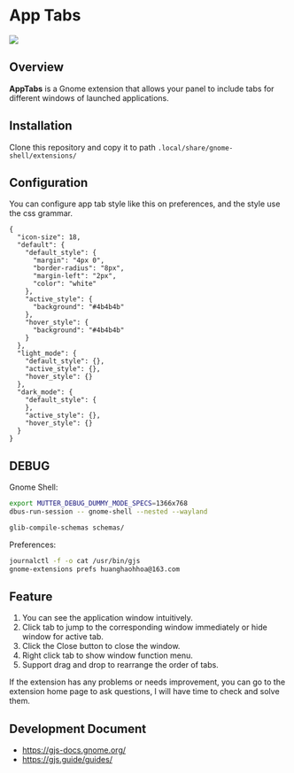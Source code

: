 # App Tabs

![](https://github.com/hhoao/app_tabs/main/assets/img.png)

## Overview

**AppTabs** is a Gnome extension that allows your panel to include tabs for different windows of launched applications.

## Installation
Clone this repository and copy it to path `.local/share/gnome-shell/extensions/`

## Configuration
You can configure app tab style like this on preferences, and the style use the css grammar.

```json5
{
  "icon-size": 18,
  "default": {
    "default_style": {
      "margin": "4px 0",
      "border-radius": "8px",
      "margin-left": "2px",
      "color": "white"
    },
    "active_style": {
      "background": "#4b4b4b"
    },
    "hover_style": {
      "background": "#4b4b4b"
    }
  },
  "light_mode": {
    "default_style": {},
    "active_style": {},
    "hover_style": {}
  },
  "dark_mode": {
    "default_style": {
    },
    "active_style": {},
    "hover_style": {}
  }
}
```

## DEBUG
Gnome Shell:
```bash
export MUTTER_DEBUG_DUMMY_MODE_SPECS=1366x768
dbus-run-session -- gnome-shell --nested --wayland
```
```bash
glib-compile-schemas schemas/
```
Preferences:
```bash
journalctl -f -o cat /usr/bin/gjs
gnome-extensions prefs huanghaohhoa@163.com
```

## Feature
1. You can see the application window intuitively.
2. Click tab to jump to the corresponding window immediately or hide window for active tab.
3. Click the Close button to close the window.
4. Right click tab to show window function menu.
5. Support drag and drop to rearrange the order of tabs.

If the extension has any problems or needs improvement, you can go to the extension home page to ask questions, I will have time to check and solve them.

## Development Document
* https://gjs-docs.gnome.org/
* https://gjs.guide/guides/
